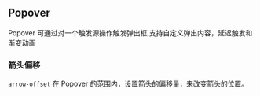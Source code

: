 <div class="demo-header">
<p class="overviewicon">
  <span class="wapi-navigation-steps"/>
</p>

## Popover

<nova-uxlink widget-name="Popover"></nova-uxlink>

Popover 可通过对一个触发源操作触发弹出框,支持自定义弹出内容，延迟触发和渐变动画

</div>

### 箭头偏移

`arrow-offset` 在 Popover 的范围内，设置箭头的偏移量，来改变箭头的位置。
<nova-demo-view link="popover/arrow-offset.vue"></nova-demo-view>
<br />

